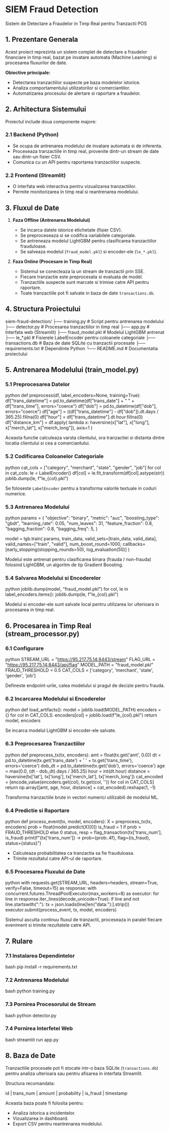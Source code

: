# SIEM Fraud Detection
Sistem de Detectare a Fraudelor in Timp Real pentru Tranzactii POS


## 1. Prezentare Generala

Acest proiect reprezinta un sistem complet de detectare a fraudelor financiare in timp real, bazat pe invatare automata (Machine Learning) si procesarea fluxurilor de date.

**Obiective principale:**
- Detectarea tranzactiilor suspecte pe baza modelelor istorice.
- Analiza comportamentului utilizatorilor si comerciantilor.
- Automatizarea procesului de alertare si raportare a fraudelor.


## 2. Arhitectura Sistemului

Proiectul include doua componente majore:

### 2.1 Backend (Python)
- Se ocupa de antrenarea modelului de invatare automata si de inferenta.
- Proceseaza tranzactiile in timp real, provenite dintr-un stream de date sau dintr-un fisier CSV.
- Comunica cu un API pentru raportarea tranzactiilor suspecte.

### 2.2 Frontend (Streamlit)
- O interfata web interactiva pentru vizualizarea tranzactiilor.
- Permite monitorizarea in timp real si reantrenarea modelului.


## 3. Fluxul de Date

1. **Faza Offline (Antrenarea Modelului)**
   - Se incarca datele istorice etichetate (fisier CSV).
   - Se preproceseaza si se codifica variabilele categoriale.
   - Se antreneaza modelul LightGBM pentru clasificarea tranzactiilor frauduloase.
   - Se salveaza modelul (`fraud_model.pkl`) si encoder-ele (`le_*.pkl`).

2. **Faza Online (Procesare in Timp Real)**
   - Sistemul se conecteaza la un stream de tranzactii prin SSE.
   - Fiecare tranzactie este preprocesata si evaluata de model.
   - Tranzactiile suspecte sunt marcate si trimise catre API pentru raportare.
   - Toate tranzactiile pot fi salvate in baza de date `transactions.db`.


## 4. Structura Proiectului


siem-fraud-detection/
├── training.py            # Script pentru antrenarea modelului
├── detector.py            # Procesarea tranzactiilor in timp real
├── app.py                 # Interfata web (Streamlit)
├── fraud_model.pkl        # Modelul LightGBM antrenat
├── le_*.pkl               # Fisierele LabelEncoder pentru coloanele categoriale
├── transactions.db        # Baza de date SQLite cu tranzactii procesate
├── requirements.txt       # Dependinte Python
└── README.md              # Documentatia proiectului



## 5. Antrenarea Modelului (train_model.py)

### 5.1 Preprocesarea Datelor

python
def preprocess(df, label_encoders=None, training=True):
    df["trans_datetime"] = pd.to_datetime(df["trans_date"] + " " + df["trans_time"], errors="coerce")
    df["dob"] = pd.to_datetime(df["dob"], errors="coerce")
    df["age"] = ((df["trans_datetime"] - df["dob"]).dt.days / 365.25).fillna(0)
    df["hour"] = df["trans_datetime"].dt.hour.fillna(0)
    df["distance_km"] = df.apply(
        lambda x: haversine(x["lat"], x["long"], x["merch_lat"], x["merch_long"]), axis=1
    )


Aceasta functie calculeaza varsta clientului, ora tranzactiei si distanta dintre locatia clientului si cea a comerciantului.

### 5.2 Codificarea Coloanelor Categoriale

python
cat_cols = ["category", "merchant", "state", "gender", "job"]
for col in cat_cols:
    le = LabelEncoder()
    df[col] = le.fit_transform(df[col].astype(str))
    joblib.dump(le, f"le_{col}.pkl")


Se foloseste `LabelEncoder` pentru a transforma valorile textuale in coduri numerice.

### 5.3 Antrenarea Modelului

python
params = {
    "objective": "binary",
    "metric": "auc",
    "boosting_type": "gbdt",
    "learning_rate": 0.05,
    "num_leaves": 31,
    "feature_fraction": 0.8,
    "bagging_fraction": 0.8,
    "bagging_freq": 5,
}

model = lgb.train(
    params,
    train_data,
    valid_sets=[train_data, valid_data],
    valid_names=["train", "valid"],
    num_boost_round=1000,
    callbacks=[early_stopping(stopping_rounds=50), log_evaluation(50)]
)


Modelul este antrenat pentru clasificarea binara (frauda / non-frauda) folosind LightGBM, un algoritm de tip Gradient Boosting.

### 5.4 Salvarea Modelului si Encoderelor

python
joblib.dump(model, "fraud_model.pkl")
for col, le in label_encoders.items():
    joblib.dump(le, f"le_{col}.pkl")

Modelul si encoder-ele sunt salvate local pentru utilizarea lor ulterioara in procesarea in timp real.


## 6. Procesarea in Timp Real (stream_processor.py)

### 6.1 Configurare

python
STREAM_URL = "https://95.217.75.14:8443/stream"
FLAG_URL = "https://95.217.75.14:8443/api/flag"
MODEL_PATH = "fraud_model.pkl"
FRAUD_THRESHOLD = 0.5
CAT_COLS = ['category', 'merchant', 'state', 'gender', 'job']


Defineste endpoint-urile, calea modelului si pragul de decizie pentru frauda.

### 6.2 Incarcarea Modelului si Encoderelor

python
def load_artifacts():
    model = joblib.load(MODEL_PATH)
    encoders = {}
    for col in CAT_COLS:
        encoders[col] = joblib.load(f"le_{col}.pkl")
    return model, encoders

Se incarca modelul LightGBM si encoder-ele salvate.

### 6.3 Preprocesarea Tranzactiilor

python
def preprocess_tx(tx, encoders):
    amt = float(tx.get('amt', 0.0))
    dt = pd.to_datetime(tx.get('trans_date') + ' ' + tx.get('trans_time'), errors='coerce')
    dob_dt = pd.to_datetime(tx.get('dob'), errors='coerce')
    age = max(0.0, (dt - dob_dt).days / 365.25)
    hour = int(dt.hour)
    distance = haversine(tx['lat'], tx['long'], tx['merch_lat'], tx['merch_long'])
    cat_encoded = [encode_value(encoders.get(col), tx.get(col, '<UNK>')) for col in CAT_COLS]
    return np.array([amt, age, hour, distance] + cat_encoded).reshape(1, -1)

Transforma tranzactiile brute in vectori numerici utilizabili de modelul ML.

### 6.4 Predictie si Raportare

python
def process_event(tx, model, encoders):
    X = preprocess_tx(tx, encoders)
    prob = float(model.predict(X)[0])
    is_fraud = 1 if prob > FRAUD_THRESHOLD else 0
    status, resp = flag_transaction(tx['trans_num'], is_fraud)
    print(f"{tx['trans_num']} -> prob={prob:.4f}, flag={is_fraud}, status={status}")


* Calculeaza probabilitatea ca tranzactia sa fie frauduloasa.
* Trimite rezultatul catre API-ul de raportare.

### 6.5 Procesarea Fluxului de Date

python
with requests.get(STREAM_URL, headers=headers, stream=True, verify=False, timeout=15) as response:
    with concurrent.futures.ThreadPoolExecutor(max_workers=8) as executor:
        for line in response.iter_lines(decode_unicode=True):
            if line and not line.startswith(":"):
                tx = json.loads(line[len("data:"):].strip())
                executor.submit(process_event, tx, model, encoders)

Sistemul asculta continuu fluxul de tranzactii, proceseaza in paralel fiecare eveniment si trimite rezultatele catre API.


## 7. Rulare

### 7.1 Instalarea Dependintelor

bash
pip install -r requirements.txt

### 7.2 Antrenarea Modelului

bash
python training.py

### 7.3 Pornirea Procesorului de Stream

bash
python detector.py


### 7.4 Pornirea Interfetei Web

bash
streamlit run app.py


## 8. Baza de Date

Tranzactiile procesate pot fi stocate intr-o baza SQLite (`transactions.db`) pentru analiza ulterioara sau pentru afisarea in interfata Streamlit.

Structura recomandata:

id | trans_num | amount | probability | is_fraud | timestamp

Aceasta baza poate fi folosita pentru:

* Analiza istorica a incidentelor.
* Vizualizarea in dashboard.
* Export CSV pentru reantrenarea modelului.
